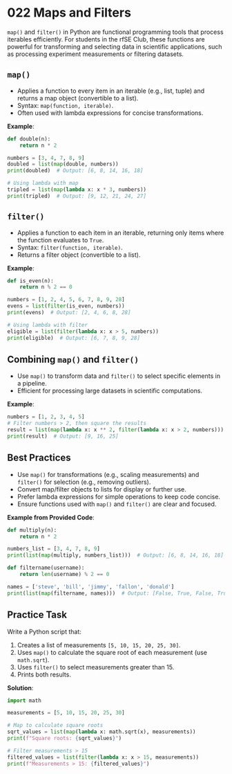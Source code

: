 # 022 Maps and Filters

`map()` and `filter()` in Python are functional programming tools that process iterables efficiently. For students in the rfSE Club, these functions are powerful for transforming and selecting data in scientific applications, such as processing experiment measurements or filtering datasets.

## `map()`

- Applies a function to every item in an iterable (e.g., list, tuple) and returns a map object (convertible to a list).
- Syntax: `map(function, iterable)`.
- Often used with lambda expressions for concise transformations.

**Example**:

```python
def double(n):
    return n * 2

numbers = [3, 4, 7, 8, 9]
doubled = list(map(double, numbers))
print(doubled)  # Output: [6, 8, 14, 16, 18]

# Using lambda with map
tripled = list(map(lambda x: x * 3, numbers))
print(tripled)  # Output: [9, 12, 21, 24, 27]
```

## `filter()`

- Applies a function to each item in an iterable, returning only items where the function evaluates to `True`.
- Syntax: `filter(function, iterable)`.
- Returns a filter object (convertible to a list).

**Example**:

```python
def is_even(n):
    return n % 2 == 0

numbers = [1, 2, 4, 5, 6, 7, 8, 9, 28]
evens = list(filter(is_even, numbers))
print(evens)  # Output: [2, 4, 6, 8, 28]

# Using lambda with filter
eligible = list(filter(lambda x: x > 5, numbers))
print(eligible)  # Output: [6, 7, 8, 9, 28]
```

## Combining `map()` and `filter()`

- Use `map()` to transform data and `filter()` to select specific elements in a pipeline.
- Efficient for processing large datasets in scientific computations.

**Example**:

```python
numbers = [1, 2, 3, 4, 5]
# Filter numbers > 2, then square the results
result = list(map(lambda x: x ** 2, filter(lambda x: x > 2, numbers)))
print(result)  # Output: [9, 16, 25]
```

## Best Practices

- Use `map()` for transformations (e.g., scaling measurements) and `filter()` for selection (e.g., removing outliers).
- Convert map/filter objects to lists for display or further use.
- Prefer lambda expressions for simple operations to keep code concise.
- Ensure functions used with `map()` and `filter()` are clear and focused.

**Example from Provided Code**:

```python
def multiply(n):
    return n * 2

numbers_list = [3, 4, 7, 8, 9]
print(list(map(multiply, numbers_list)))  # Output: [6, 8, 14, 16, 18]

def filtername(username):
    return len(username) % 2 == 0

names = ['steve', 'bill', 'jimmy', 'fallon', 'donald']
print(list(map(filtername, names)))  # Output: [False, True, False, True, False]
```

## Practice Task

Write a Python script that:

1. Creates a list of measurements `[5, 10, 15, 20, 25, 30]`.
2. Uses `map()` to calculate the square root of each measurement (use `math.sqrt`).
3. Uses `filter()` to select measurements greater than 15.
4. Prints both results.

**Solution**:

```python
import math

measurements = [5, 10, 15, 20, 25, 30]

# Map to calculate square roots
sqrt_values = list(map(lambda x: math.sqrt(x), measurements))
print(f"Square roots: {sqrt_values}")

# Filter measurements > 15
filtered_values = list(filter(lambda x: x > 15, measurements))
print(f"Measurements > 15: {filtered_values}")
```
